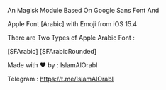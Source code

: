 An Magisk Module Based On Google Sans Font And

Apple Font [Arabic] with Emoji from iOS 15.4

There are Two Types of Apple Arabic Font :

[SFArabic] [SFArabicRounded]

Made with ❤️ by : IslamAlOrabI

Telegram : https://t.me/IslamAlOrabI
